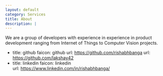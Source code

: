 ```yaml
---
layout: default
category: Services
title: About
description: |
---
```

  We are a group of developers with experience in experience in product development ranging from Internet of Things to Computer Vision projects. 
   - title: github
     faicon: github
     url: https://github.com/rishabhbanga
     url: https://github.com/lakshay42
   - title: linkedin
     faicon: linkedin  
     url: https://www.linkedin.com/in/rishabhbanga/
